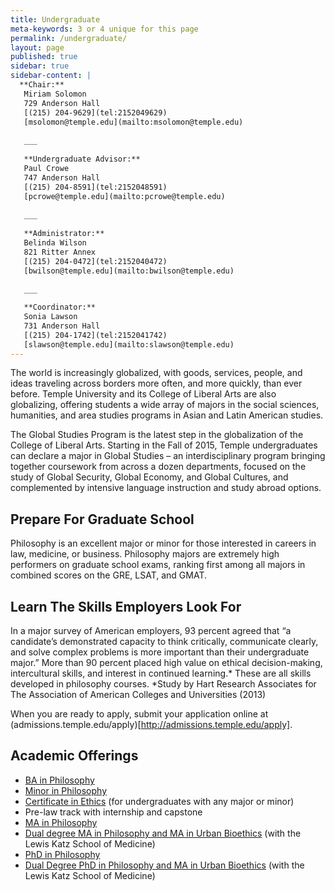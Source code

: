 ```yaml
---
title: Undergraduate
meta-keywords: 3 or 4 unique for this page
permalink: /undergraduate/
layout: page
published: true
sidebar: true
sidebar-content: |
  **Chair:**  
   Miriam Solomon  
   729 Anderson Hall  
   [(215) 204-9629](tel:2152049629)  
   [msolomon@temple.edu](mailto:msolomon@temple.edu)  
   
   ___
   
   **Undergraduate Advisor:**  
   Paul Crowe  
   747 Anderson Hall  
   [(215) 204-8591](tel:2152048591)  
   [pcrowe@temple.edu](mailto:pcrowe@temple.edu)  
   
   ___
   
   **Administrator:**  
   Belinda Wilson  
   821 Ritter Annex   
   [(215) 204-0472](tel:2152040472)  
   [bwilson@temple.edu](mailto:bwilson@temple.edu)  
   
   ___

   **Coordinator:**  
   Sonia Lawson  
   731 Anderson Hall    
   [(215) 204-1742](tel:2152041742)   
   [slawson@temple.edu](mailto:slawson@temple.edu)
---
```


The world is increasingly globalized, with goods, services, people, and ideas traveling across borders more often, and more quickly, than ever before. Temple University and its College of Liberal Arts are also globalizing, offering students a wide array of majors in the social sciences, humanities, and area studies programs in Asian and Latin American studies.

The Global Studies Program is the latest step in the globalization of the College of Liberal Arts.  Starting in the Fall of 2015, Temple undergraduates can declare a major in Global Studies – an interdisciplinary program bringing together coursework from across a dozen departments, focused on the study of Global Security, Global Economy, and Global Cultures, and complemented by intensive language instruction and study abroad options.

## Prepare For Graduate School

Philosophy is an excellent major or minor for those interested in careers in law, medicine, or
business. Philosophy majors are extremely high performers on graduate school exams, ranking first
among all majors in combined scores on the GRE, LSAT, and GMAT.

## Learn The Skills Employers Look For

In a major survey of American employers, 93 percent agreed that “a candidate’s demonstrated
capacity to think critically, communicate clearly, and solve complex problems is more important
than their undergraduate major.” More than 90 percent placed high value on ethical decision-making,
intercultural skills, and interest in continued learning.* These are all skills developed in
philosophy courses. *Study by Hart Research Associates for The Association of American Colleges
and Universities (2013)

When you are ready to apply, submit your application online at (admissions.temple.edu/apply)[http://admissions.temple.edu/apply].

## Academic Offerings

- [BA in Philosophy](http://bulletin.temple.edu/undergraduate/liberal-arts/philosophy/ba-philosophy/)
- [Minor in Philosophy](http://bulletin.temple.edu/undergraduate/liberal-arts/philosophy/minor-philosophy/)
- [Certificate in Ethics](http://bulletin.temple.edu/undergraduate/liberal-arts/philosophy/certificate-ethics/) (for undergraduates with any major or minor)
- Pre-law track with internship and capstone
- [MA in Philosophy](http://bulletin.temple.edu/graduate/scd/cla/philosophy-ma/)
- [Dual degree MA in Philosophy and MA in Urban Bioethics](http://bulletin.temple.edu/graduate/scd/medicine/urban-bioethics-ma/) (with the Lewis Katz School of Medicine)
- [PhD in Philosophy](http://bulletin.temple.edu/graduate/scd/cla/philosophy-phd/)
- [Dual Degree PhD in Philosophy and MA in Urban Bioethics](http://bulletin.temple.edu/graduate/scd/medicine/urban-bioethics-ma/) (with the Lewis Katz School of Medicine)
